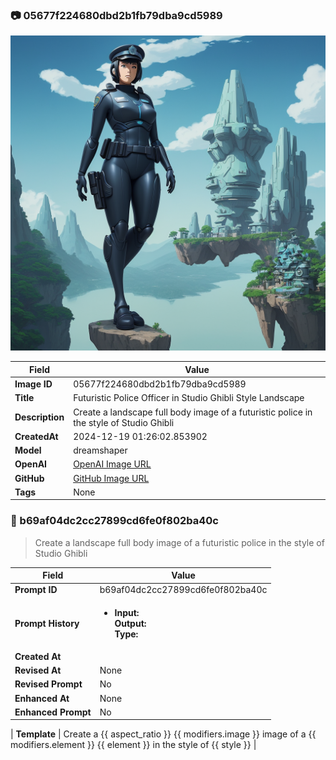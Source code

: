

### 📷 05677f224680dbd2b1fb79dba9cd5989 


![data.id](./05677f224680dbd2b1fb79dba9cd5989.jpg)


| Field          | Value                                                                                                                     |
|----------------|---------------------------------------------------------------------------------------------------------------------------|
| **Image ID**             | 05677f224680dbd2b1fb79dba9cd5989                                                                                                             |
| **Title**           | Futuristic Police Officer in Studio Ghibli Style Landscape                                                                                                       |
| **Description**           | Create a landscape full body image of a futuristic police in the style of Studio Ghibli                                                                                                       |
| **CreatedAt**        | 2024-12-19 01:26:02.853902                                                                                                        |
| **Model**        | dreamshaper                                                                                                        |
| **OpenAI**         | [OpenAI Image URL](http://192.168.1.85:8081/generated-images/b642189856684.png)                                                                                |
| **GitHub**         | [GitHub Image URL](https://raw.githubusercontent.com/Caneta-Silva/weeb/refs/heads/main/images/05677f224680dbd2b1fb79dba9cd5989/05677f224680dbd2b1fb79dba9cd5989.jpg)                                                                                |
| **Tags**       | None                                                                                                                   |

### 📜 b69af04dc2cc27899cd6fe0f802ba40c

> Create a landscape full body image of a futuristic police in the style of Studio Ghibli

| Field          | Value                                                                                                                                                                      |
|----------------|----------------------------------------------------------------------------------------------------------------------------------------------------------------------------|
| **Prompt ID**  | b69af04dc2cc27899cd6fe0f802ba40c                                                                                                                                                            |
| **Prompt History** | <ul><li>**Input:**  <br> **Output:**  <br> **Type:** </li></ul> |
| **Created At** |                                                                                                                                                    |
| **Revised At** | None                                                                                                                                                   |
| **Revised Prompt** | No                                                                                                                                                                      |
| **Enhanced At** | None                                                                                                                                                  |
| **Enhanced Prompt** | No                                                                                                                                                                    |

| **Template**   | Create a {{ aspect_ratio }} {{ modifiers.image }} image of a {{ modifiers.element }} {{ element }} in the style of {{ style }}                                                                                                                                           |


